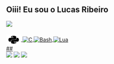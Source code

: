 ## Oiii! Eu sou o Lucas Ribeiro
 <div>
  <a href="https://github.com/LucasRibeiro36">
  <img height="180em" src="https://github-readme-stats.vercel.app/api?username=LucasRibeiro36&show_icons=true&include_all_commits=true&count_private=true"/>
<div>
<div style="display: inline_block"><br>
  <img align="center" alt="Python" height="30" width="40" src="https://raw.githubusercontent.com/vorillaz/devicons/master/!SVG/python.svg">
  <img align="center" alt="C" height="30" width="40" src="https://img.icons8.com/color/48/000000/c-programming.png">
  <img align="center" alt="Bash" height="30" width="40" src="https://img.icons8.com/plasticine/100/000000/bash.png">
  <img align="center" alt="Lua" height="30" width="40" src="https://upload.wikimedia.org/wikipedia/commons/thumb/c/cf/Lua-Logo.svg/947px-Lua-Logo.svg.png">
</div>
  ##
  
  <div>
  <a href = "mailto: lucasribeiro5569@gmail.com"><img src="https://img.shields.io/badge/-Gmail-%23EA4335?style=for-the-badge&logo=gmail&logoColor=white" target="_blank"></a>
  <a href="https://www.linkedin.com/in/lucas-de-souza-machado-ribeiro-514769178/" target="_blank"><img src="https://img.shields.io/badge/-LinkedIn-%230077B5?style=for-the-badge&logo=linkedin&logoColor=white" target="_blank"></a>
  <a href="https://instagram.com/lucas_smrb" target="_blank"><img src="https://img.shields.io/badge/-Instagram-%23E4405F?style=for-the-badge&logo=instagram&logoColor=white" target="_blank"></a>
</div>
